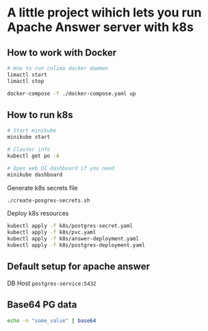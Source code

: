 # A little project wihich lets you run Apache Answer server with k8s

## How to work with Docker

```bash
# How to run colima docker daemon
limactl start
limactl stop

docker-compose -f ./docker-compose.yaml up
```

## How to run k8s

```bash
# Start minikube
minikube start

# Claster info
kubectl get po -A

# Open web UI dashboard if you need
minikube dashboard
```

Generate k8s secrets file
```bash
./create-posgres-secrets.sh
```

Deploy k8s resources
```bash
kubectl apply -f k8s/postgres-secret.yaml
kubectl apply -f k8s/pvc.yaml
kubectl apply -f k8s/answer-deployment.yaml
kubectl apply -f k8s/postgres-deployment.yaml
```

## Default setup for apache answer

DB Host 
`postgres-service:5432`


## Base64 PG data

```bash
echo -n "some_value" | base64
```
